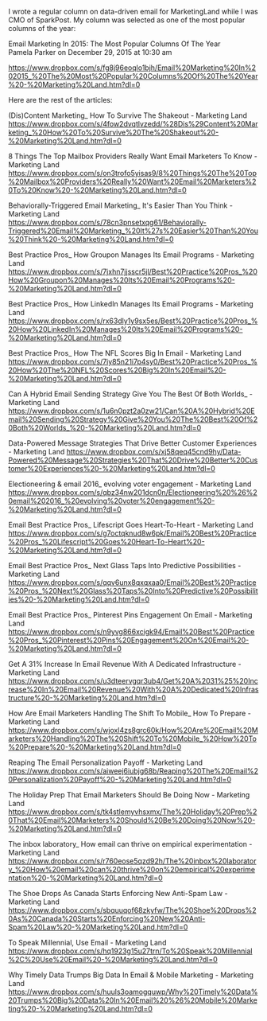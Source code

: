 
I wrote a regular column on data-driven email for MarketingLand while I was CMO of SparkPost.  My column was selected as one of the most popular columns of the year:

Email Marketing In 2015: The Most Popular Columns Of The Year  
Pamela Parker on December 29, 2015 at 10:30 am  

https://www.dropbox.com/s/fg8j96eoqlo1bjh/Email%20Marketing%20In%202015_%20The%20Most%20Popular%20Columns%20Of%20The%20Year%20-%20Marketing%20Land.htm?dl=0
  
  
    
    
      
      
Here are the rest of the articles:

(Dis)Content Marketing_ How To Survive The Shakeout - Marketing Land
https://www.dropbox.com/s/4fow2dvqtlvzedd/%28Dis%29Content%20Marketing_%20How%20To%20Survive%20The%20Shakeout%20-%20Marketing%20Land.htm?dl=0

8 Things The Top Mailbox Providers Really Want Email Marketers To Know - Marketing Land
https://www.dropbox.com/s/on3trofo5yisas9/8%20Things%20The%20Top%20Mailbox%20Providers%20Really%20Want%20Email%20Marketers%20To%20Know%20-%20Marketing%20Land.htm?dl=0

Behaviorally-Triggered Email Marketing_ It's Easier Than You Think - Marketing Land
https://www.dropbox.com/s/78cn3pnsetxqg61/Behaviorally-Triggered%20Email%20Marketing_%20It%27s%20Easier%20Than%20You%20Think%20-%20Marketing%20Land.htm?dl=0

Best Practice Pros_ How Groupon Manages Its Email Programs - Marketing Land
https://www.dropbox.com/s/7jxhn7jjsscr5jl/Best%20Practice%20Pros_%20How%20Groupon%20Manages%20Its%20Email%20Programs%20-%20Marketing%20Land.htm?dl=0

Best Practice Pros_ How LinkedIn Manages Its Email Programs - Marketing Land
https://www.dropbox.com/s/rx63dly1y9sx5es/Best%20Practice%20Pros_%20How%20LinkedIn%20Manages%20Its%20Email%20Programs%20-%20Marketing%20Land.htm?dl=0

Best Practice Pros_ How The NFL Scores Big In Email - Marketing Land
https://www.dropbox.com/s/7iy85n21i7p4sy0/Best%20Practice%20Pros_%20How%20The%20NFL%20Scores%20Big%20In%20Email%20-%20Marketing%20Land.htm?dl=0

Can A Hybrid Email Sending Strategy Give You The Best Of Both Worlds_ - Marketing Land
https://www.dropbox.com/s/1u6n0pzt2a0zw21/Can%20A%20Hybrid%20Email%20Sending%20Strategy%20Give%20You%20The%20Best%20Of%20Both%20Worlds_%20-%20Marketing%20Land.htm?dl=0

Data-Powered Message Strategies That Drive Better Customer Experiences - Marketing Land
https://www.dropbox.com/s/xj58qeq45cnd9hy/Data-Powered%20Message%20Strategies%20That%20Drive%20Better%20Customer%20Experiences%20-%20Marketing%20Land.htm?dl=0

Electioneering & email 2016_ evolving voter engagement - Marketing Land
https://www.dropbox.com/s/qbz34nw201dcn0n/Electioneering%20%26%20email%202016_%20evolving%20voter%20engagement%20-%20Marketing%20Land.htm?dl=0

Email Best Practice Pros_ Lifescript Goes Heart-To-Heart - Marketing Land
https://www.dropbox.com/s/g7octqknud8w6pk/Email%20Best%20Practice%20Pros_%20Lifescript%20Goes%20Heart-To-Heart%20-%20Marketing%20Land.htm?dl=0

Email Best Practice Pros_ Next Glass Taps Into Predictive Possibilities - Marketing Land
https://www.dropbox.com/s/qqv6unx8qxqxaa0/Email%20Best%20Practice%20Pros_%20Next%20Glass%20Taps%20Into%20Predictive%20Possibilities%20-%20Marketing%20Land.htm?dl=0

Email Best Practice Pros_ Pinterest Pins Engagement On Email - Marketing Land
https://www.dropbox.com/s/n9yvg866xcigk94/Email%20Best%20Practice%20Pros_%20Pinterest%20Pins%20Engagement%20On%20Email%20-%20Marketing%20Land.htm?dl=0

Get A 31% Increase In Email Revenue With A Dedicated Infrastructure - Marketing Land
https://www.dropbox.com/s/u3dteervgqr3ub4/Get%20A%2031%25%20Increase%20In%20Email%20Revenue%20With%20A%20Dedicated%20Infrastructure%20-%20Marketing%20Land.htm?dl=0

How Are Email Marketers Handling The Shift To Mobile_ How To Prepare - Marketing Land
https://www.dropbox.com/s/wjoxl4zs8grc60k/How%20Are%20Email%20Marketers%20Handling%20The%20Shift%20To%20Mobile_%20How%20To%20Prepare%20-%20Marketing%20Land.htm?dl=0

Reaping The Email Personalization Payoff - Marketing Land
https://www.dropbox.com/s/aiweej6iubjg68b/Reaping%20The%20Email%20Personalization%20Payoff%20-%20Marketing%20Land.htm?dl=0

The Holiday Prep That Email Marketers Should Be Doing Now - Marketing Land
https://www.dropbox.com/s/tk4stlemyvhsxmx/The%20Holiday%20Prep%20That%20Email%20Marketers%20Should%20Be%20Doing%20Now%20-%20Marketing%20Land.htm?dl=0

The inbox laboratory_ How email can thrive on empirical experimentation - Marketing Land
https://www.dropbox.com/s/r760eose5qzd92h/The%20inbox%20laboratory_%20How%20email%20can%20thrive%20on%20empirical%20experimentation%20-%20Marketing%20Land.htm?dl=0

The Shoe Drops As Canada Starts Enforcing New Anti-Spam Law - Marketing Land
https://www.dropbox.com/s/sbquuqof68zkyfw/The%20Shoe%20Drops%20As%20Canada%20Starts%20Enforcing%20New%20Anti-Spam%20Law%20-%20Marketing%20Land.htm?dl=0

To Speak Millennial, Use Email - Marketing Land
https://www.dropbox.com/s/hq1923g15u27trn/To%20Speak%20Millennial%2C%20Use%20Email%20-%20Marketing%20Land.htm?dl=0

Why Timely Data Trumps Big Data In Email & Mobile Marketing - Marketing Land
https://www.dropbox.com/s/huuls3oamogquwp/Why%20Timely%20Data%20Trumps%20Big%20Data%20In%20Email%20%26%20Mobile%20Marketing%20-%20Marketing%20Land.htm?dl=0
